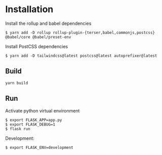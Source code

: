 # Installation

Install the rollup and babel dependencies

    $ yarn add -D rollup rollup-plugin-{terser,babel,commonjs,postcss} @babel/core @babel/preset-env

Install PostCSS dependencies

    $ yarn add -D tailwindcss@latest postcss@latest autoprefixer@latest

## Build

    yarn build

## Run

Activate python virtual environment

    $ export FLASK_APP=app.py
    $ export FLASK_DEBUG=1
    $ flask run

Development:

    $ export FLASK_ENV=development



